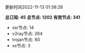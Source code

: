 更新时间2022-11-13 01:38:28

**总订阅: 45**
**总节点: 1202**
**有效节点: 341**
- ssr节点: 14
- v2ray节点: 264
- trojan节点: 60
- ss节点: 3

